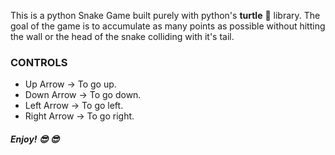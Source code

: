 This is a python Snake Game built purely with python's **turtle** :turtle: library.
The goal of the game is to accumulate as many points as possible without hitting the wall or the head of the snake colliding with it's tail. 


### CONTROLS

* Up Arrow -> To go up.
* Down Arrow -> To go down.
* Left Arrow -> To go left.
* Right Arrow -> To go right.

##### Enjoy! :sunglasses: :sunglasses: 
